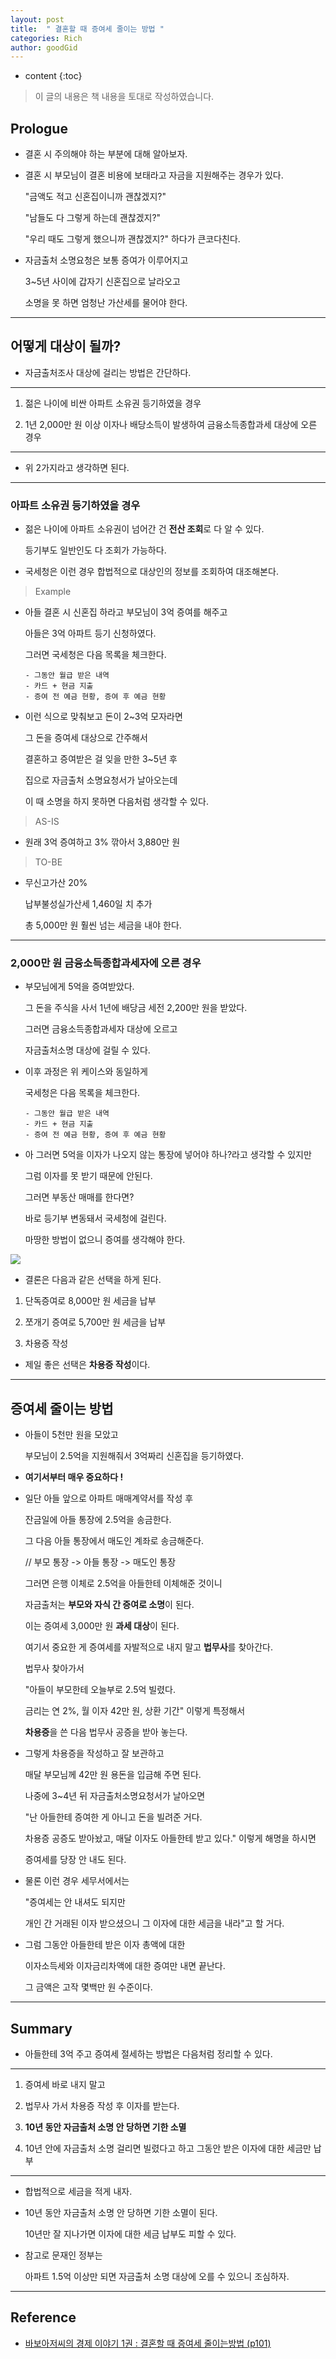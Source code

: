 ```yaml
---
layout: post
title:  " 결혼할 때 증여세 줄이는 방법 "
categories: Rich
author: goodGid
---
```

* content
{:toc}

> 이 글의 내용은 책 내용을 토대로 작성하였습니다.

## Prologue

* 결혼 시 주의해야 하는 부분에 대해 알아보자.

* 결혼 시 부모님이 결혼 비용에 보태라고 자금을 지원해주는 경우가 있다.

  "금액도 적고 신혼집이니까 괜찮겠지?"

  "남들도 다 그렇게 하는데 괜찮겠지?"

  "우리 때도 그렇게 했으니까 괜찮겠지?" 하다가 큰코다친다.

* 자금출처 소명요청은 보통 증여가 이루어지고

  3~5년 사이에 갑자기 신혼집으로 날라오고

  소명을 못 하면 엄청난 가산세를 물어야 한다.



---

## 어떻게 대상이 될까?

* 자금출처조사 대상에 걸리는 방법은 간단하다.

---

1. 젊은 나이에 비싼 아파트 소유권 등기하였을 경우

2. 1년 2,000만 원 이상 이자나 배당소득이 발생하여 금융소득종합과세 대상에 오른 경우

---

* 위 2가지라고 생각하면 된다.


---

### 아파트 소유권 등기하였을 경우

* 젊은 나이에 아파트 소유권이 넘어간 건 **전산 조회**로 다 알 수 있다.

  등기부도 일반인도 다 조회가 가능하다.

* 국세청은 이런 경우 합법적으로 대상인의 정보를 조회하여 대조해본다.

> Example

* 아들 결혼 시 신혼집 하라고 부모님이 3억 증여를 해주고

  아들은 3억 아파트 등기 신청하였다.

  그러면 국세청은 다음 목록을 체크한다.
  
  ```
  - 그동안 월급 받은 내역
  - 카드 + 현금 지출
  - 증여 전 예금 현황, 증여 후 예금 현황
  ```

* 이런 식으로 맞춰보고 돈이 2~3억 모자라면

  그 돈을 증여세 대상으로 간주해서 

  결혼하고 증여받은 걸 잊을 만한 3~5년 후

  집으로 자금출처 소명요청서가 날아오는데

  이 때 소명을 하지 못하면 다음처럼 생각할 수 있다.

> AS-IS

* 원래 3억 증여하고 3% 깎아서 3,880만 원

> TO-BE

* 무신고가산 20% 
  
  납부불성실가산세 1,460일 치 추가

  총 5,000만 원 훨씬 넘는 세금을 내야 한다.

---

### 2,000만 원 금융소득종합과세자에 오른 경우

* 부모님에게 5억을 증여받았다.

  그 돈을 주식을 사서 1년에 배당금 세전 2,200만 원을 받았다.

  그러면 금융소득종합과세자 대상에 오르고

  자금출처소명 대상에 걸릴 수 있다.

* 이후 과정은 위 케이스와 동일하게

  국세청은 다음 목록을 체크한다.
  
  ```
  - 그동안 월급 받은 내역
  - 카드 + 현금 지출
  - 증여 전 예금 현황, 증여 후 예금 현황
  ```

* 아 그러면 5억을 이자가 나오지 않는 통장에 넣어야 하나?라고 생각할 수 있지만

  그럼 이자를 못 받기 때문에 안된다.

  그러면 부동산 매매를 한다면?

  바로 등기부 변동돼서 국세청에 걸린다.

  마땅한 방법이 없으니 증여를 생각해야 한다.



![](/assets/img/rich/How-to-reduce-gift-tax-when-getting-married_1.png)


* 결론은 다음과 같은 선택을 하게 된다.

1. 단독증여로 8,000만 원 세금을 납부

2. 쪼개기 증여로 5,700만 원 세금을 납부

3. 차용증 작성

* 제일 좋은 선택은 **차용증 작성**이다.

---

## 증여세 줄이는 방법

* 아들이 5천만 원을 모았고

  부모님이 2.5억을 지원해줘서 3억짜리 신혼집을 등기하였다.

* **여기서부터 매우 중요하다 !**

* 일단 아들 앞으로 아파트 매매계약서를 작성 후

  잔금일에 아들 통장에 2.5억을 송금한다.

  그 다음 아들 통장에서 매도인 계좌로 송금해준다.

  // 부모 통장 -> 아들 통장 -> 매도인 통장

  그러면 은행 이체로 2.5억을 아들한테 이체해준 것이니

  자금출처는 **부모와 자식 간 증여로 소명**이 된다.

  이는 증여세 3,000만 원 **과세 대상**이 된다.

  여기서 중요한 게 증여세를 자발적으로 내지 말고 **법무사**를 찾아간다.

  법무사 찾아가서 
  
  "아들이 부모한테 오늘부로 2.5억 빌렸다.

  금리는 연 2%, 월 이자 42만 원, 상환 기간" 이렇게 특정해서

  **차용증**을 쓴 다음 법무사 공증을 받아 놓는다.

* 그렇게 차용증을 작성하고 잘 보관하고

  매달 부모님께 42만 원 용돈을 입금해 주면 된다.

  나중에 3~4년 뒤 자금출처소명요청서가 날아오면

  "난 아들한테 증여한 게 아니고 돈을 빌려준 거다.

  차용증 공증도 받아놨고, 매달 이자도 아들한테 받고 있다." 이렇게 해명을 하시면

  증여세를 당장 안 내도 된다.

* 물론 이런 경우 세무서에서는

  "증여세는 안 내셔도 되지만 
  
  개인 간 거래된 이자 받으셨으니 그 이자에 대한 세금을 내라"고 할 거다.

* 그럼 그동안 아들한테 받은 이자 총액에 대한 

  이자소득세와 이자금리차액에 대한 증여만 내면 끝난다.

  그 금액은 고작 몇백만 원 수준이다.


---

## Summary

* 아들한테 3억 주고 증여세 절세하는 방법은 다음처럼 정리할 수 있다.

---

1. 증여세 바로 내지 말고

2. 법무사 가서 차용증 작성 후 이자를 받는다.

3. **10년 동안 자금출처 소명 안 당하면 기한 소멸**

4. 10년 안에 자금출처 소명 걸리면 빌렸다고 하고 그동안 받은 이자에 대한 세금만 납부

---


* 합법적으로 세금을 적게 내자.

* 10년 동안 자금출처 소명 안 당하면 기한 소멸이 된다.

  10년만 잘 지나가면 이자에 대한 세금 납부도 피할 수 있다.


* 참고로 문재인 정부는 

  아파트 1.5억 이상만 되면 자금출처 소명 대상에 오를 수 있으니 조심하자.


---

## Reference

* [바보아저씨의 경제 이야기 1권 : 결혼할 때 증여세 줄이는방법 (p101)](https://book.naver.com/bookdb/book_detail.nhn?bid=13602987)
